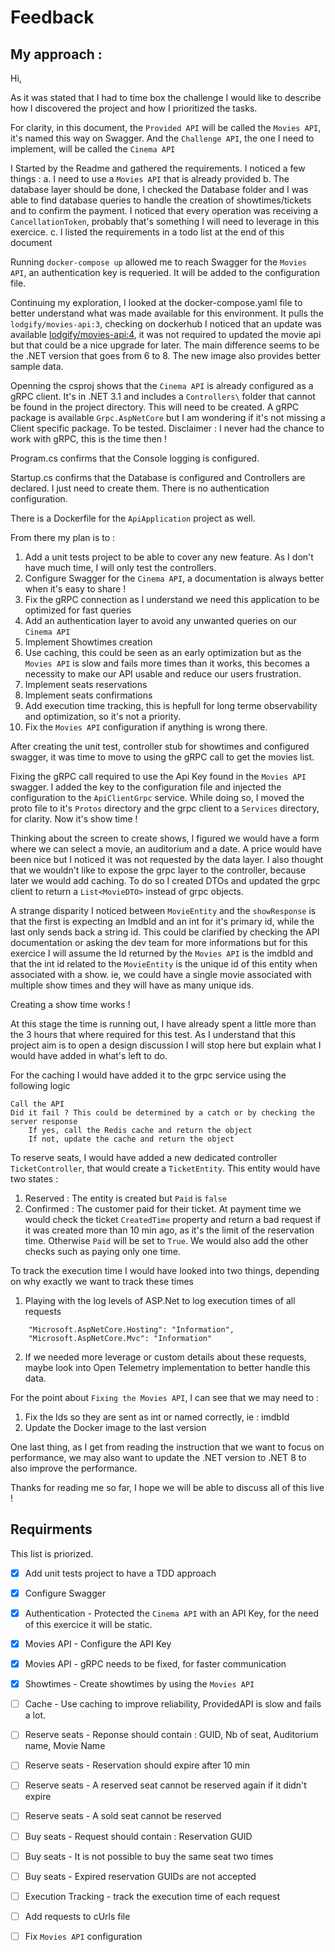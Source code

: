 # Feedback

## My approach : 
Hi,

As it was stated that I had to time box the challenge I would like to describe how I discovered the project and how I prioritized the tasks.

For clarity, in this document, the `Provided API` will be called the `Movies API`, it's named this way on Swagger. And the `Challenge API`, the one I need to implement, will be called the `Cinema API`

I Started by the Readme and gathered the requirements. I noticed a few things : 
    a. I need to use a  `Movies API` that is already provided
    b. The database layer should be done, I checked the Database folder and I was able to find database queries to handle the creation of showtimes/tickets and to confirm the payment. I noticed that every operation was receiving a `CancellationToken`, probably that's something I will need to leverage in this exercice.
    c. I listed the requirements in a todo list at the end of this document 

Running `docker-compose up` allowed me to reach Swagger for the `Movies API`, an authentication key is requeried. It will be added to the configuration file.

Continuing my exploration, I looked at the docker-compose.yaml file to better understand what was made available for this environment. It pulls the `lodgify/movies-api:3`, checking on dockerhub I noticed that an update was available [lodgify/movies-api:4](https://hub.docker.com/layers/lodgify/movies-api/4/images/sha256-857bcefb757c46cf65b6b00bf5e0db51cc7d0f055f48bf6c8a7c08f6a461f263), it was not required to updated the movie api but that could be a nice upgrade for later. The main difference seems to be the .NET version that goes from 6 to 8. The new image also provides better sample data.


Openning the csproj shows that the `Cinema API` is already configured as a gRPC client. It's in .NET 3.1 and includes a `Controllers\` folder that cannot be found in the project directory. This will need to be created. A gRPC package is available `Grpc.AspNetCore` but I am wondering if it's not missing a Client specific package. To be tested. Disclaimer : I never had the chance to work with gRPC, this is the time then !


Program.cs confirms that the Console logging is configured.


Startup.cs confirms that the Database is configured and Controllers are declared. I just need to create them. There is no authentication configuration.

There is a Dockerfile for the `ApiApplication` project as well.

From there my plan is to : 
1. Add a unit tests project to be able to cover any new feature. As I don't have much time, I will only test the controllers.
2. Configure Swagger for the `Cinema API`, a documentation is always better when it's easy to share !
3. Fix the gRPC connection as I understand we need this application to be optimized for fast queries
4. Add an authentication layer to avoid any unwanted queries on our `Cinema API`
5. Implement Showtimes creation
6. Use caching, this could be seen as an early optimization but as the `Movies API` is slow and fails more times than it works, this becomes a necessity to make our API usable and reduce our users frustration.
7. Implement seats reservations
8. Implement seats confirmations
9. Add execution time tracking, this is hepfull for long terme observability and optimization, so it's not a priority.
10. Fix the `Movies API` configuration if anything is wrong there.

After creating the unit test, controller stub for showtimes and configured swagger, it was time to move to using the gRPC call to get the movies list.

Fixing the gRPC call required to use the Api Key found in the `Movies API` swagger. I added the key to the configuration file and injected the configuration to the `ApiClientGrpc` service. While doing so, I moved the proto file to it's `Protos` directory and the grpc client to a `Services` directory, for clarity. Now it's show time !

Thinking about the screen to create shows, I figured we would have a form where we can select a movie, an auditorium and a date. A price would have been nice but I noticed it was not requested by the data layer. I also thought that we wouldn't like to expose the grpc layer to the controller, because later we would add caching. To do so I created DTOs and updated the grpc client to return a `List<MovieDTO>` instead of grpc objects.

A strange disparity I noticed between `MovieEntity` and the `showResponse` is that the first is expecting an ImdbId and an int for it's primary id, while the last only sends back a string id. This could be clarified by checking the API documentation or asking the dev team for more informations but for this exercice I will assume the Id returned by the `Movies API` is the imdbId and that the int id related to the `MovieEntity` is the unique id of this entity when associated with a show. ie, we could have a single movie associated with multiple show times and they will have as many unique ids.

Creating a show time works ! 

At this stage the time is running out, I have already spent a little more than the 3 hours that where required for this test. As I understand that this project aim is to open a design discussion I will stop here but explain what I would have added in what's left to do.

For the caching I would have added it to the grpc service using the following logic
```
Call the API
Did it fail ? This could be determined by a catch or by checking the server response
    If yes, call the Redis cache and return the object 
    If not, update the cache and return the object 

```

To reserve seats, I would have added a new dedicated controller `TicketController`, that would create a `TicketEntity`. This entity would have two states : 
1. Reserved : The entity is created but `Paid` is `false`
2. Confirmed : The customer paid for their ticket. At payment time we would check the ticket `CreatedTime` property and return a bad request if it was created more than 10 min ago, as it's the limit of the reservation time. Otherwise `Paid` will be set to `True`. We would also add the other checks such as paying only one time.

To track the execution time I would have looked into two things, depending on why exactly we want to track these times
1. Playing with the log levels of ASP.Net to log execution times of all requests
```
    "Microsoft.AspNetCore.Hosting": "Information",
    "Microsoft.AspNetCore.Mvc": "Information"
```
2. If we needed more leverage or custom details about these requests, maybe look into Open Telemetry implementation to better handle this data.

For the point about `Fixing the Movies API`, I can see that we may need to :
1. Fix the Ids so they are sent as int or named correctly, ie : imdbId
2. Update the Docker image to the last version

One last thing, as I get from reading the instruction that we want to focus on performance, we may also want to update the .NET version to .NET 8 to also improve the performance.

Thanks for reading me so far, I hope we will be able to discuss all of this live ! 


## Requirments 

This list is priorized.


- [x] Add unit tests project to have a TDD approach
- [x] Configure Swagger 
- [x] Authentication - Protected the `Cinema API` with an API Key, for the need of this exercice it will be static.
- [x] Movies API - Configure the API Key
- [x] Movies API - gRPC needs to be fixed, for faster communication
- [x] Showtimes - Create showtimes by using the `Movies API`
- [ ] Cache - Use caching to improve reliability, ProvidedAPI is slow and fails a lot.
- [ ] Reserve seats - Reponse should contain : GUID, Nb of seat, Auditorium name, Movie Name
- [ ] Reserve seats - Reservation should expire after 10 min
- [ ] Reserve seats - A reserved seat cannot be reserved again if it didn't expire 
- [ ] Reserve seats - A sold seat cannot be reserved
- [ ] Buy seats - Request should contain : Reservation GUID
- [ ] Buy seats - It is not possible to buy the same seat two times
- [ ] Buy seats - Expired reservation GUIDs are not accepted

- [ ] Execution Tracking - track the execution time of each request
- [ ] Add requests to cUrls file
- [ ] Fix `Movies API` configuration
